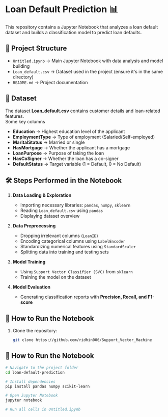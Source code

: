 # Loan Default Prediction 📊

This repository contains a Jupyter Notebook that analyzes a loan default dataset and builds a classification model to predict loan defaults.

## 📂 Project Structure
- `Untitled.ipynb` → Main Jupyter Notebook with data analysis and model building  
- `Loan_default.csv` → Dataset used in the project (ensure it's in the same directory)  
- `README.md` → Project documentation  

## 📜 Dataset
The dataset **Loan_default.csv** contains customer details and loan-related features.  
Some key columns
- **Education** → Highest education level of the applicant  
- **EmploymentType** → Type of employment (Salaried/Self-employed)  
- **MaritalStatus** → Married or single  
- **HasMortgage** → Whether the applicant has a mortgage  
- **LoanPurpose** → Purpose of taking the loan  
- **HasCoSigner** → Whether the loan has a co-signer  
- **DefaultStatus** → Target variable (1 = Default, 0 = No Default)  

## 🛠 Steps Performed in the Notebook
1. **Data Loading & Exploration**
   - Importing necessary libraries: `pandas`, `numpy`, `sklearn`
   - Reading `Loan_default.csv` using `pandas`
   - Displaying dataset overview  

2. **Data Preprocessing**
   - Dropping irrelevant columns (`LoanID`)
   - Encoding categorical columns using `LabelEncoder`
   - Standardizing numerical features using `StandardScaler`
   - Splitting data into training and testing sets  

3. **Model Training**
   - Using `Support Vector Classifier (SVC)` from `sklearn`
   - Training the model on the dataset  

4. **Model Evaluation**
   - Generating classification reports with **Precision, Recall, and F1-score**  

## 🚀 How to Run the Notebook
1. Clone the repository:  
   ```bash
   git clone https://github.com/ridhin006/Support_Vector_Machine

## 🚀 How to Run the Notebook

```bash
# Navigate to the project folder
cd loan-default-prediction

# Install dependencies
pip install pandas numpy scikit-learn

# Open Jupyter Notebook
jupyter notebook

# Run all cells in Untitled.ipynb

